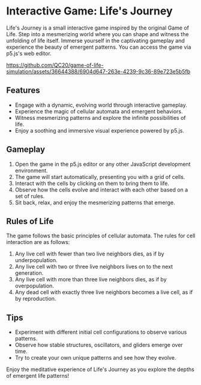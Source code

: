 # Interactive Game: Life's Journey
Life's Journey is a small interactive game inspired by the original Game of Life. Step into a mesmerizing world where you can shape and witness the unfolding of life itself. Immerse yourself in the captivating gameplay and experience the beauty of emergent patterns.
You can access the game via p5.js's web editor.

https://github.com/QC20/game-of-life-simulation/assets/36644388/6904d647-263e-4239-9c36-89e723e5b5fb


## Features
- Engage with a dynamic, evolving world through interactive gameplay.
- Experience the magic of cellular automata and emergent behaviors.
- Witness mesmerizing patterns and explore the infinite possibilities of life.
- Enjoy a soothing and immersive visual experience powered by p5.js.

## Gameplay
1. Open the game in the p5.js editor or any other JavaScript development environment.
2. The game will start automatically, presenting you with a grid of cells.
3. Interact with the cells by clicking on them to bring them to life.
4. Observe how the cells evolve and interact with each other based on a set of rules.
5. Sit back, relax, and enjoy the mesmerizing patterns that emerge.

## Rules of Life
The game follows the basic principles of cellular automata. The rules for cell interaction are as follows:

1. Any live cell with fewer than two live neighbors dies, as if by underpopulation.
2. Any live cell with two or three live neighbors lives on to the next generation.
3. Any live cell with more than three live neighbors dies, as if by overpopulation.
4. Any dead cell with exactly three live neighbors becomes a live cell, as if by reproduction.

## Tips
- Experiment with different initial cell configurations to observe various patterns.
- Observe how stable structures, oscillators, and gliders emerge over time.
- Try to create your own unique patterns and see how they evolve.

Enjoy the meditative experience of Life's Journey as you explore the depths of emergent life patterns!


